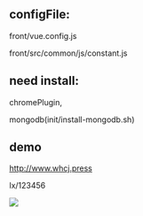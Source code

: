 ## configFile:
front/vue.config.js  

front/src/common/js/constant.js  

## need install: 
chromePlugin,  

mongodb(init/install-mongodb.sh)

## demo
http://www.whcj.press  

lx/123456

[![](https://xyyxhcj.github.io/demoImg/testVpi01.gif)](https://xyyxhcj.github.io/demoImg/testVpi01.gif)

